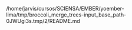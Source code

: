 /home/jarvis/cursos/SCIENSA/EMBER/yoember-lima/tmp/broccoli_merge_trees-input_base_path-0JWUgi3s.tmp/2/README.md